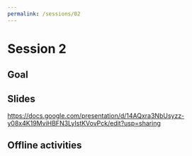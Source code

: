 ```yaml
---
permalink: /sessions/02
---
```

# Session 2

## Goal



## Slides

https://docs.google.com/presentation/d/14AQxra3NbUsyzz-y08x4K19MviHBFN3LyIstKVovPck/edit?usp=sharing


## Offline activities

